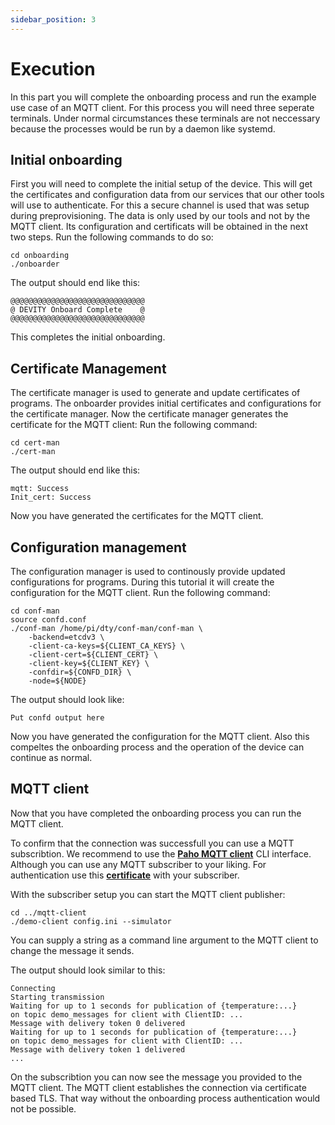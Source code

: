 ```yaml
---
sidebar_position: 3
---
```


# Execution

In this part you will complete the onboarding process and run the example use case of an MQTT client.
For this process you will need three seperate terminals.
Under normal circumstances these terminals are not neccessary because the processes would be run by a daemon like systemd.

## Initial onboarding

First you will need to complete the initial setup of the device.
This will get the certificates and configuration data from our services that our other tools will use to authenticate.
For this a secure channel is used that was setup during preprovisioning.
The data is only used by our tools and not by the MQTT client.
Its configuration and certificats will be obtained in the next two steps.
Run the following commands to do so:  
```
cd onboarding
./onboarder
```

The output should end like this:

```
@@@@@@@@@@@@@@@@@@@@@@@@@@@@@@
@ DEVITY Onboard Complete    @
@@@@@@@@@@@@@@@@@@@@@@@@@@@@@@
```

This completes the initial onboarding.

## Certificate Management

The certificate manager is used to generate and update certificates of programs.
The onboarder provides initial certificates and configurations for the certificate manager.
Now the certificate manager generates the certificate for the MQTT client:
Run the following command:
```
cd cert-man
./cert-man
```

The output should end like this:

```
mqtt: Success
Init_cert: Success
```

Now you have generated the certificates for the MQTT client.

## Configuration management

The configuration manager is used to continously provide updated configurations for programs.
During this tutorial it will create the configuration for the MQTT client.
Run the following command:
```
cd conf-man
source confd.conf
./conf-man /home/pi/dty/conf-man/conf-man \
    -backend=etcdv3 \
    -client-ca-keys=${CLIENT_CA_KEYS} \
    -client-cert=${CLIENT_CERT} \
    -client-key=${CLIENT_KEY} \
    -confdir=${CONFD_DIR} \
    -node=${NODE}
```

The output should look like:

```
Put confd output here
```

Now you have generated the configuration for the MQTT client.
Also this compeltes the onboarding process and the operation of the device can continue as normal.

## MQTT client

Now that you have completed the onboarding process you can run the MQTT client.

To confirm that the connection was successfull you can use a MQTT subscribtion.
We recommend to use the **[Paho MQTT client](github.com/eclipse/paho.mqtt.c)** CLI interface.
Although you can use any MQTT subscriber to your liking.
For authentication use this **[certificate](./assets/demo.crt.pem)** with your subscriber.

With the subscriber setup you can start the MQTT client publisher:
```
cd ../mqtt-client
./demo-client config.ini --simulator
```
You can supply a string as a command line argument to the MQTT client to change the message it sends.

The output should look similar to this:
```
Connecting
Starting transmission
Waiting for up to 1 seconds for publication of {temperature:...}
on topic demo_messages for client with ClientID: ...
Message with delivery token 0 delivered
Waiting for up to 1 seconds for publication of {temperature:...}
on topic demo_messages for client with ClientID: ...
Message with delivery token 1 delivered
...
```

On the subscribtion you can now see the message you provided to the MQTT client.
The MQTT client establishes the connection via certificate based TLS.
That way without the onboarding process authentication would not be possible.